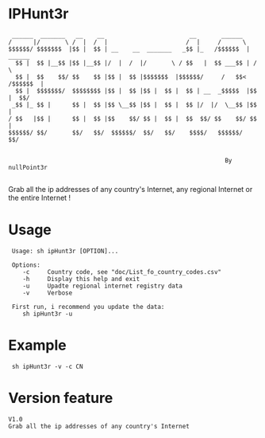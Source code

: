# IPHunt3r
```
 ______  _______   __    __                        __       ______            
/      |/       \ /  |  /  |                      /  |     /      \           
$$$$$$/ $$$$$$$  |$$ |  $$ | __    __  _______   _$$ |_   /$$$$$$  |  ______  
  $$ |  $$ |__$$ |$$ |__$$ |/  |  /  |/       \ / $$   |  $$ ___$$ | /      \ 
  $$ |  $$    $$/ $$    $$ |$$ |  $$ |$$$$$$$  |$$$$$$/     /   $$< /$$$$$$  |
  $$ |  $$$$$$$/  $$$$$$$$ |$$ |  $$ |$$ |  $$ |  $$ | __  _$$$$$  |$$ |  $$/ 
 _$$ |_ $$ |      $$ |  $$ |$$ \__$$ |$$ |  $$ |  $$ |/  |/  \__$$ |$$ |      
/ $$   |$$ |      $$ |  $$ |$$    $$/ $$ |  $$ |  $$  $$/ $$    $$/ $$ |      
$$$$$$/ $$/       $$/   $$/  $$$$$$/  $$/   $$/    $$$$/   $$$$$$/  $$/       
                                                                              
                                                                              
                                                             By nullPoint3r                 
                      
```
Grab all the ip addresses of  any country's Internet, any regional Internet or the entire Internet !
# Usage
```
 Usage: sh ipHunt3r [OPTION]... 

 Options:
    -c     Country code, see "doc/List_fo_country_codes.csv"
    -h     Display this help and exit
    -u     Upadte regional internet registry data
    -v     Verbose

 First run, i recommend you update the data:
    sh ipHunt3r -u
```
# Example
```
 sh ipHunt3r -v -c CN
```
# Version feature
    V1.0 
    Grab all the ip addresses of any country's Internet
